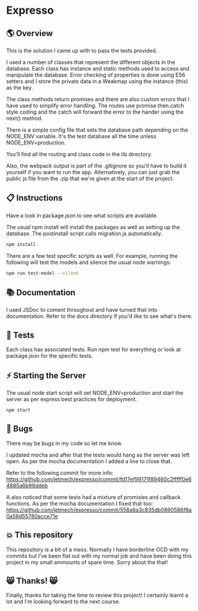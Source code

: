 # Expresso

## :earth_americas: Overview
This is the solution I came up with to pass the tests provided.

I used a number of classes that represent the different objects in the database. Each class has
instance and static methods used to access and manipulate the database. Error checking of properties is done
using ES6 setters and I store the private data in a Weakmap using the instance (this) as the key.

The class methods return promises and there are also custom errors that I have used to simplify error handling.
The routes use promise.then.catch style coding and the catch will forward the error to the hander using the next() method.

There is a simple config file that sets the database path depending on the NODE_ENV variable. It's the test database all the time
unless NODE_ENV=production.

You'll find all the routing and class code in the lib directory.

Also, the webpack output is part of the .gitignore so you'll have to build it yourself if you want to run the app. Alternatively,
you can just grab the public js file from the .zip that we're given at the start of the project.

## :clipboard: Instructions

Have a look in package.json to see what scripts are available.

The usual npm install will install the packages as well as setting up the database. The postinstall script calls migration.js automatically.
````bash
npm install
````

There are a few test specific scripts as well.
For example, running the following will test the models and silence the usual node warnings:
````bash
npm run test-model --silent
````

## :books: Documentation

I used JSDoc to coment throughout and have turned that into documentation. Refer to the docs directory if you'd like to see what's there.

## :vertical_traffic_light: Tests

Each class has associated tests. Run npm test for everything or look at package.json for the specific tests.

## :zap: Starting the Server

The usual node start script will set NODE_ENV=production and start the server as per express best practices for deployment.
````bash
npm start
````

## :bug: Bugs

There may be bugs in my code so let me know.

I updated mocha and after that the tests would hang as the server was left open.
As per the mocha documentation I added a line to close that.

Refer to the following commit for more info:
https://github.com/jetmech/expresso/commit/fd17ef99171f89460c2fffff0e64885a6b98ddeb

A also noticed that some tests had a mixture of promisies and callback functions.
As per the mocha documentation I fixed that too:
https://github.com/jetmech/expresso/commit/558a8a3c835db0890586f8a0a58d55780acce71e

## :boom: This repository

This repository is a bit of a mess. Normally I have borderline OCD with my commits but I've been flat out with my normal job
and have been doing this project in my small ammounts of spare time. Sorry about the that!

## :smile_cat: Thanks! :smile_cat:

Finally, thanks for taking the time to review this project! I certainly learnt a lot and I'm looking forward to the next course.
